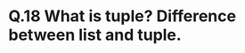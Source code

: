 # Q.18 What is tuple? Difference between list and tuple.
<!-- 
1. Mutability:
Lists are mutable, which means you can change their elements, add new elements, or remove existing elements after the list is created.
Tuples are immutable, which means once a tuple is created, its elements cannot be changed, added, or removed.

2. Syntax:
Lists are defined using square brackets [].
Tuples are defined using parentheses ().

3. Usage:
Use lists when you need a collection of items that can be modified or extended.
Use tuples when you need a collection of items that should not be changed, such as coordinates, database records, or constant values. -->